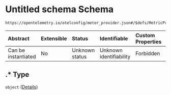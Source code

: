 # Untitled schema Schema

```txt
https://opentelemetry.io/otelconfig/meter_provider.json#/$defs/MetricProducer/patternProperties/.*
```



| Abstract            | Extensible | Status         | Identifiable            | Custom Properties | Additional Properties | Access Restrictions | Defined In                                                                     |
| :------------------ | :--------- | :------------- | :---------------------- | :---------------- | :-------------------- | :------------------ | :----------------------------------------------------------------------------- |
| Can be instantiated | No         | Unknown status | Unknown identifiability | Forbidden         | Allowed               | none                | [meter\_provider.json\*](../schema/meter_provider.json "open original schema") |

## .\* Type

`object` ([Details](meter_provider-defs-metricproducer-patternproperties-.md))
